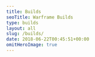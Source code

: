 ```yaml
---
title: Builds
seoTitle: Warframe Builds
type: builds
layout: all
slug: /builds/
date: 2018-06-22T00:45:51+00:00
omitHeroImage: true
---
```


